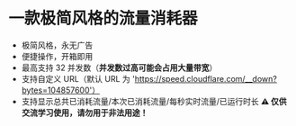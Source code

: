# 一款极简风格的流量消耗器
* 极简风格，永无广告
* 便捷操作，开箱即用
* 最高支持 32 并发数（**并发数过高可能会占用大量带宽**）
* 支持自定义 URL（默认 URL 为 'https://speed.cloudflare.com/__down?bytes=104857600'）
* 支持显示总共已消耗流量/本次已消耗流量/每秒实时流量/已运行时长
**⚠️ 仅供交流学习使用，请勿用于非法用途！**
